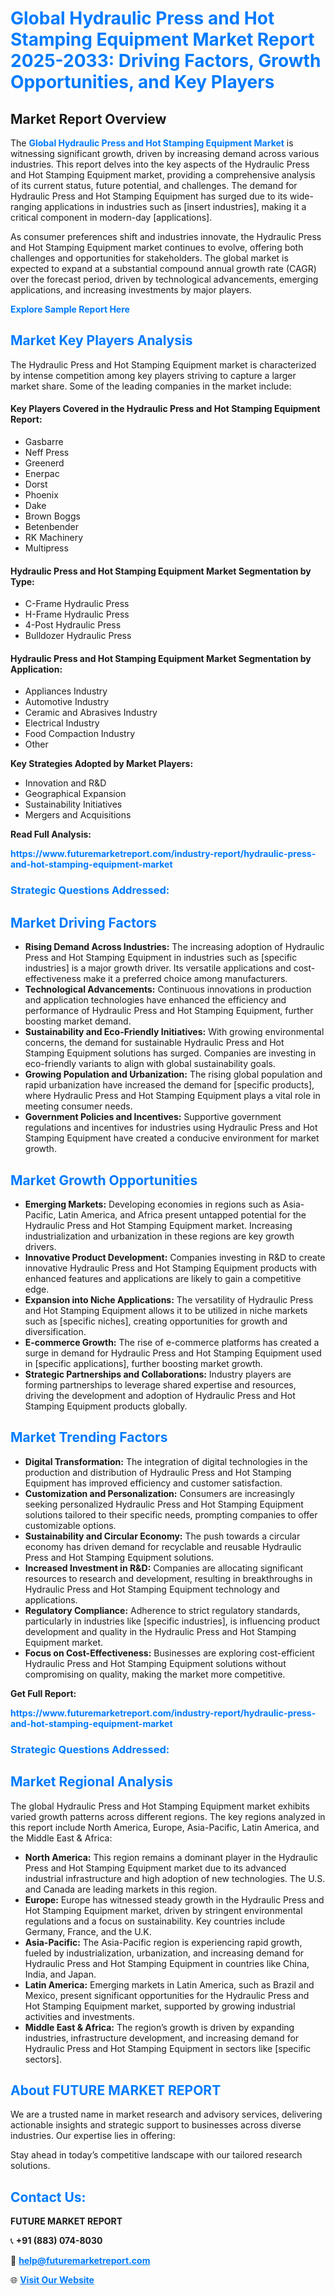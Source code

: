 <h1 style="color: #007BFF;">Global Hydraulic Press and Hot Stamping Equipment Market Report 2025-2033: Driving Factors, Growth Opportunities, and Key Players</h1>

<section id="overview">
<h2>Market Report Overview</h2>
<p>The <a href="https://www.futuremarketreport.com/industry-report/hydraulic-press-and-hot-stamping-equipment-market" style="color: #007BFF; text-decoration: none;"><strong>Global Hydraulic Press and Hot Stamping Equipment Market</strong></a> is witnessing significant growth, driven by increasing demand across various industries. This report delves into the key aspects of the Hydraulic Press and Hot Stamping Equipment market, providing a comprehensive analysis of its current status, future potential, and challenges. The demand for Hydraulic Press and Hot Stamping Equipment has surged due to its wide-ranging applications in industries such as [insert industries], making it a critical component in modern-day [applications].</p>
<p>As consumer preferences shift and industries innovate, the Hydraulic Press and Hot Stamping Equipment market continues to evolve, offering both challenges and opportunities for stakeholders. The global market is expected to expand at a substantial compound annual growth rate (CAGR) over the forecast period, driven by technological advancements, emerging applications, and increasing investments by major players.</p>
</section>

<section id="overview">
<p><a href="https://www.futuremarketreport.com/request-sample/reportId=59726" style="color: #007BFF; text-decoration: none;"><strong>Explore Sample Report Here</strong></a></p>
</section>

<section id="key-players">
<h2 style="color: #007BFF;">Market Key Players Analysis</h2>
<p>The Hydraulic Press and Hot Stamping Equipment market is characterized by intense competition among key players striving to capture a larger market share. Some of the leading companies in the market include:</p>
<h4>Key Players Covered in the Hydraulic Press and Hot Stamping Equipment Report:</h4>
<ul><li>Gasbarre</li><li>Neff Press</li><li>Greenerd</li><li>Enerpac</li><li>Dorst</li><li>Phoenix</li><li>Dake</li><li>Brown Boggs</li><li>Betenbender</li><li>RK Machinery</li><li>Multipress</li></ul>
<h4>Hydraulic Press and Hot Stamping Equipment Market Segmentation by Type:</h4>
<ul><li>C-Frame Hydraulic Press</li><li>H-Frame Hydraulic Press</li><li>4-Post Hydraulic Press</li><li>Bulldozer Hydraulic Press</li></ul>

<h4>Hydraulic Press and Hot Stamping Equipment Market Segmentation by Application:</h4>
<ul><li>Appliances Industry</li><li>Automotive Industry</li><li>Ceramic and Abrasives Industry</li><li>Electrical Industry</li><li>Food Compaction Industry</li><li>Other</li></ul>
<p><strong>Key Strategies Adopted by Market Players:</strong></p>
<ul>
<li>Innovation and R&D</li>
<li>Geographical Expansion</li>
<li>Sustainability Initiatives</li>
<li>Mergers and Acquisitions</li>
</ul>
</section>

<section>
<p><strong>Read Full Analysis: </strong></p><a href="https://www.futuremarketreport.com/industry-report/hydraulic-press-and-hot-stamping-equipment-market" style="color: #007BFF; text-decoration: none;"><strong>https://www.futuremarketreport.com/industry-report/hydraulic-press-and-hot-stamping-equipment-market</strong></a>
<h3 style="color: #007BFF;">Strategic Questions Addressed:</h3>
</section>

<section id="driving-factors">
<h2 style="color: #007BFF;">Market Driving Factors</h2>
<ul>
<li><strong>Rising Demand Across Industries:</strong> The increasing adoption of Hydraulic Press and Hot Stamping Equipment in industries such as [specific industries] is a major growth driver. Its versatile applications and cost-effectiveness make it a preferred choice among manufacturers.</li>
<li><strong>Technological Advancements:</strong> Continuous innovations in production and application technologies have enhanced the efficiency and performance of Hydraulic Press and Hot Stamping Equipment, further boosting market demand.</li>
<li><strong>Sustainability and Eco-Friendly Initiatives:</strong> With growing environmental concerns, the demand for sustainable Hydraulic Press and Hot Stamping Equipment solutions has surged. Companies are investing in eco-friendly variants to align with global sustainability goals.</li>
<li><strong>Growing Population and Urbanization:</strong> The rising global population and rapid urbanization have increased the demand for [specific products], where Hydraulic Press and Hot Stamping Equipment plays a vital role in meeting consumer needs.</li>
<li><strong>Government Policies and Incentives:</strong> Supportive government regulations and incentives for industries using Hydraulic Press and Hot Stamping Equipment have created a conducive environment for market growth.</li>
</ul>
</section>

<section id="growth-opportunities">
<h2 style="color: #007BFF;">Market Growth Opportunities</h2>
<ul>
<li><strong>Emerging Markets:</strong> Developing economies in regions such as Asia-Pacific, Latin America, and Africa present untapped potential for the Hydraulic Press and Hot Stamping Equipment market. Increasing industrialization and urbanization in these regions are key growth drivers.</li>
<li><strong>Innovative Product Development:</strong> Companies investing in R&D to create innovative Hydraulic Press and Hot Stamping Equipment products with enhanced features and applications are likely to gain a competitive edge.</li>
<li><strong>Expansion into Niche Applications:</strong> The versatility of Hydraulic Press and Hot Stamping Equipment allows it to be utilized in niche markets such as [specific niches], creating opportunities for growth and diversification.</li>
<li><strong>E-commerce Growth:</strong> The rise of e-commerce platforms has created a surge in demand for Hydraulic Press and Hot Stamping Equipment used in [specific applications], further boosting market growth.</li>
<li><strong>Strategic Partnerships and Collaborations:</strong> Industry players are forming partnerships to leverage shared expertise and resources, driving the development and adoption of Hydraulic Press and Hot Stamping Equipment products globally.</li>
</ul>
</section>

<section id="trending-factors">
<h2 style="color: #007BFF;">Market Trending Factors</h2>
<ul>
<li><strong>Digital Transformation:</strong> The integration of digital technologies in the production and distribution of Hydraulic Press and Hot Stamping Equipment has improved efficiency and customer satisfaction.</li>
<li><strong>Customization and Personalization:</strong> Consumers are increasingly seeking personalized Hydraulic Press and Hot Stamping Equipment solutions tailored to their specific needs, prompting companies to offer customizable options.</li>
<li><strong>Sustainability and Circular Economy:</strong> The push towards a circular economy has driven demand for recyclable and reusable Hydraulic Press and Hot Stamping Equipment solutions.</li>
<li><strong>Increased Investment in R&D:</strong> Companies are allocating significant resources to research and development, resulting in breakthroughs in Hydraulic Press and Hot Stamping Equipment technology and applications.</li>
<li><strong>Regulatory Compliance:</strong> Adherence to strict regulatory standards, particularly in industries like [specific industries], is influencing product development and quality in the Hydraulic Press and Hot Stamping Equipment market.</li>
<li><strong>Focus on Cost-Effectiveness:</strong> Businesses are exploring cost-efficient Hydraulic Press and Hot Stamping Equipment solutions without compromising on quality, making the market more competitive.</li>
</ul>
</section>

<section>
<p><strong>Get Full Report: </strong></p><a href="https://www.futuremarketreport.com/industry-report/hydraulic-press-and-hot-stamping-equipment-market" style="color: #007BFF; text-decoration: none;"><strong>https://www.futuremarketreport.com/industry-report/hydraulic-press-and-hot-stamping-equipment-market</strong></a>
<h3 style="color: #007BFF;">Strategic Questions Addressed:</h3>
</section>


<section id="regional-analysis">
<h2 style="color: #007BFF;">Market Regional Analysis</h2>
<p>The global Hydraulic Press and Hot Stamping Equipment market exhibits varied growth patterns across different regions. The key regions analyzed in this report include North America, Europe, Asia-Pacific, Latin America, and the Middle East & Africa:</p>
<ul>
<li><strong>North America:</strong> This region remains a dominant player in the Hydraulic Press and Hot Stamping Equipment market due to its advanced industrial infrastructure and high adoption of new technologies. The U.S. and Canada are leading markets in this region.</li>
<li><strong>Europe:</strong> Europe has witnessed steady growth in the Hydraulic Press and Hot Stamping Equipment market, driven by stringent environmental regulations and a focus on sustainability. Key countries include Germany, France, and the U.K.</li>
<li><strong>Asia-Pacific:</strong> The Asia-Pacific region is experiencing rapid growth, fueled by industrialization, urbanization, and increasing demand for Hydraulic Press and Hot Stamping Equipment in countries like China, India, and Japan.</li>
<li><strong>Latin America:</strong> Emerging markets in Latin America, such as Brazil and Mexico, present significant opportunities for the Hydraulic Press and Hot Stamping Equipment market, supported by growing industrial activities and investments.</li>
<li><strong>Middle East & Africa:</strong> The region’s growth is driven by expanding industries, infrastructure development, and increasing demand for Hydraulic Press and Hot Stamping Equipment in sectors like [specific sectors].</li>
</ul>
</section>

<footer>
<h2 style="color: #007BFF;">About FUTURE MARKET REPORT</h2>
<p>We are a trusted name in market research and advisory services, delivering actionable insights and strategic support to businesses across diverse industries. Our expertise lies in offering:</p>

<p>Stay ahead in today’s competitive landscape with our tailored research solutions.</p>

<h2 style="color: #007BFF;">Contact Us:</h2>
<p><strong>FUTURE MARKET REPORT</strong></p>
<p>📞 <strong>+91 (883) 074-8030</strong></p>
<p>📧 <strong><a href="mailto:help@futuremarketreport.com" style="color: #007BFF;">help@futuremarketreport.com</a></strong></p>
<p>🌐 <strong><a href="https://www.futuremarketreport.com/" style="color: #007BFF;">Visit Our Website</a></strong></p>
</footer>